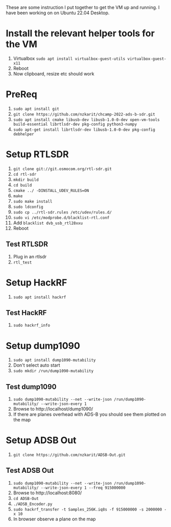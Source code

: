 These are some instruction I put together to get the VM up and running. I have been working on on Ubuntu 22.04 Desktop.

# Install the relevant helper tools for the VM
1. Virtualbox `sudo apt install virtualbox-guest-utils virtualbox-guest-x11`
1. Reboot
1. Now clipboard, resize etc should work

# PreReq
1. `sudo apt install git`
1. `git clone https://github.com/nzkarit/chcamp-2022-ads-b-sdr.git`
1. `sudo apt install cmake libusb-dev libusb-1.0-0-dev open-vm-tools build-essential librtlsdr-dev pkg-config python3-numpy`
1. `sudo apt-get install librtlsdr-dev libusb-1.0-0-dev pkg-config debhelper`

# Setup RTLSDR
1. `git clone git://git.osmocom.org/rtl-sdr.git`
1. `cd rtl-sdr`
1. `mkdir build`
1. `cd build`
1. `cmake ../ -DINSTALL_UDEV_RULES=ON`
1. `make`
1. `sudo make install`
1. `sudo ldconfig`
1. `sudo cp ../rtl-sdr.rules /etc/udev/rules.d/`
1. `sudo vi /etc/modprobe.d/blacklist-rtl.conf`
1. Add `blacklist dvb_usb_rtl28xxu`
1. Reboot

## Test RTLSDR
1. Plug in an rtlsdr
1. `rtl_test`

# Setup HackRF
1. `sudo apt install hackrf`

## Test HackRF
1. `sudo hackrf_info`

# Setup dump1090
1. `sudo apt install dump1090-mutability`
1. Don't select auto start
1. `sudo mkdir /run/dump1090-mutability`

## Test dump1090
1. `sudo dump1090-mutability --net --write-json /run/dump1090-mutability/ --write-json-every 1`
1. Browse to http://localhost/dump1090/
1. If there are planes overhead with ADS-B you should see them plotted on the map

# Setup ADSB Out
1. `git clone https://github.com/nzkarit/ADSB-Out.git`

## Test ADSB Out
1. `sudo dump1090-mutability --net --write-json /run/dump1090-mutability/ --write-json-every 1 --freq 915000000`
1. Browse to http://localhost:8080/
1. `cd ADSB-Out`
1. `./ADSB_Encoder.py`
1. `sudo hackrf_transfer -t Samples_256K.iq8s -f 915000000 -s 2000000 -x 10`
1. In browser observe a plane on the map

